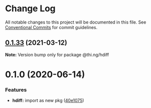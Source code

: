 # Change Log

All notable changes to this project will be documented in this file.
See [Conventional Commits](https://conventionalcommits.org) for commit guidelines.

## [0.1.33](https://github.com/thi-ng/umbrella/compare/@thi.ng/hdiff@0.1.32...@thi.ng/hdiff@0.1.33) (2021-03-12)

**Note:** Version bump only for package @thi.ng/hdiff





# 0.1.0 (2020-06-14)


### Features

* **hdiff:** import as new pkg ([40e1075](https://github.com/thi-ng/umbrella/commit/40e10755ca520d5d850da98d07b40f9339310318))
